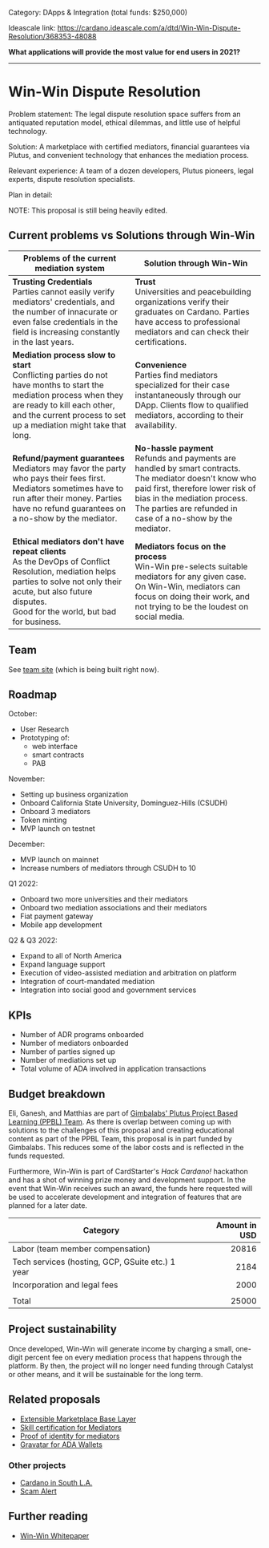 Category: DApps & Integration (total funds: $250,000)

Ideascale link: https://cardano.ideascale.com/a/dtd/Win-Win-Dispute-Resolution/368353-48088

__What applications will provide the most value for end users in 2021?__

---

# Win-Win Dispute Resolution <!-- 35 char limit -->

Problem statement: <!-- (140 char limit) -->
The legal dispute resolution space suffers from an antiquated reputation model, ethical dilemmas, and little use of helpful technology.

Solution: <!-- (140 char limit) -->
A marketplace with certified mediators, financial guarantees via Plutus, and convenient technology that enhances the mediation process.

Relevant experience: <!-- (140 char limit) -->
A team of a dozen developers, Plutus pioneers, legal experts, dispute resolution specialists.

Plan in detail:

NOTE: This proposal is still being heavily edited.

## Current problems vs Solutions through Win-Win

|Problems of the current mediation system| Solution through Win-Win |
|----------------------------------------|--------------------------|
|__Trusting Credentials__<br>Parties cannot easily verify mediators' credentials, and the number of innacurate or even false credentials in the field is increasing constantly in the last years.|__Trust__<br>Universities and peacebuilding organizations verify their graduates on Cardano. Parties have access to professional mediators and can check their certifications.|
|__Mediation process slow to start__<br>Conflicting parties do not have months to start the mediation process when they are ready to kill each other, and the current process to set up a mediation might take that long.|__Convenience__<br>Parties find mediators specialized for their case instantaneously through our DApp. Clients flow to qualified mediators, according to their availability.|
|__Refund/payment guarantees__<br>Mediators may favor the party who pays their fees first. Mediators sometimes have to run after their money. Parties have no refund guarantees on a no-show by the mediator.|__No-hassle payment__<br>Refunds and payments are handled by smart contracts. The mediator doesn't know who paid first, therefore lower risk of bias in the mediation process. The parties are refunded in case of a no-show by the mediator.|
|__Ethical mediators don't have repeat clients__<br>As the DevOps of Conflict Resolution, mediation helps parties to solve not only their acute, but also future disputes.<br>Good for the world, but bad for business.|__Mediators focus on the process__<br>Win-Win pre-selects suitable mediators for any given case. On Win-Win, mediators can focus on doing their work, and not trying to be the loudest on social media.|


## Team

See [team site](https://github.com/Loxe-Inc/winwin-team) (which is being built right now).

## Roadmap

October:
- User Research
- Prototyping of:
    - web interface
    - smart contracts
    - PAB

November:
- Setting up business organization
- Onboard California State University, Dominguez-Hills (CSUDH)
- Onboard 3 mediators
- Token minting
- MVP launch on testnet

December:
- MVP launch on mainnet
- Increase numbers of mediators through CSUDH to 10

Q1 2022:
- Onboard two more universities and their mediators
- Onboard two mediation associations and their mediators
- Fiat payment gateway
- Mobile app development

Q2 & Q3 2022:
- Expand to all of North America
- Expand language support
- Execution of video-assisted mediation and arbitration on platform
- Integration of court-mandated mediation
- Integration into social good and government services

## KPIs

- Number of ADR programs onboarded
- Number of mediators onboarded
- Number of parties signed up
- Number of mediations set up
- Total volume of ADA involved in application transactions

## Budget breakdown

Eli, Ganesh, and Matthias are part of [Gimbalabs' Plutus Project Based Learning (PPBL) Team](https://discord.com/channels/767416282198835220/829467351983587328/880462584434802689).
As there is overlap between coming up with solutions to the challenges of this proposal and creating educational content as part of the PPBL Team, this proposal is in part funded by Gimbalabs. This reduces some of the labor costs and is reflected in the funds requested.

Furthermore, Win-Win is part of CardStarter's _Hack Cardano!_ hackathon and has a shot of winning prize money and development support. In the event that Win-Win receives such an award, the funds here requested will be used to accelerate development and integration of features that are planned for a later date.

| Category                                         | Amount in USD |
|--------------------------------------------------|--------------:|
| Labor (team member compensation)                 | 20816         |
| Tech services (hosting, GCP, GSuite etc.) 1 year | 2184          |
| Incorporation and legal fees                     | 2000          |
|                                                  |               |
| Total                                            | 25000         |


## Project sustainability

Once developed, Win-Win will generate income by charging a small, one-digit percent fee on every mediation process that happens through the platform. By then, the project will no longer need funding through Catalyst or other means, and it will be sustainable for the long term.

## Related proposals

- [Extensible Marketplace Base Layer](https://cardano.ideascale.com/a/dtd/Extensible-Marketplace-Base-Layer/368797-48088)
- [Skill certification for Mediators](https://cardano.ideascale.com/a/dtd/Skill-certification-for-Mediators/368777-48088)
- [Proof of identity for mediators](https://cardano.ideascale.com/a/dtd/Proof-of-identity-for-mediators/368367-48088)
- [Gravatar for ADA Wallets](https://cardano.ideascale.com/a/dtd/Gravatar-for-ADA-Wallets/367448-48088)

### Other projects

- [Cardano in South L.A.](https://cardano.ideascale.com/a/dtd/Cardano-in-South-L-A/367936-48088)
- [Scam Alert](https://cardano.ideascale.com/a/dtd/Scam-Alert/367015-48088)

## Further reading

- [Win-Win Whitepaper](https://drive.google.com/file/d/1ZFoxpzimfTQcmglvMXgfrCJ7qHujzt0C/view?usp=sharing)
